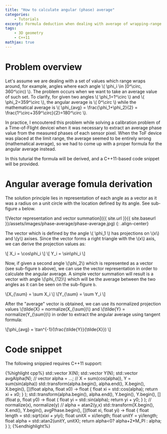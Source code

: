 ```yaml
---
title: "How to calculate angular (phase) average"
categories: 
    - Tutorials
excerpt: Formula deduction when dealing with average of wrapping-range values such as angles.
tags: 
    - 3D geometry
    - C++11
mathjax: true
---
```


# Problem overview

Let's assume we are dealing with a set of values which range wraps around, for example, angles where each angle \\( \phi_i \in [0^\circ, 360^\circ) \\). The problem occurs when we want to take an average value of such set. To clarify, for given two angles \\( \phi_1=1^\circ \\) and \\( \phi_2=359^\circ \\), the angular average is \\( 0^\circ \\) while the mathematical average is \\( \phi_{avg} = \frac{\phi_1+\phi_2}{2} = \frac{1^\circ+359^\circ}{2}=180^\circ \\).

In practice, I encoutered this problem while solving a calibration problem of a Time-of-Flight devicei when it was necessary to extract an average phase value from the measured phases of each sensor pixel. When the ToF device was placed at the limit range, the average seemed to be entirely wrong (mathematical average), so we had to come up with a proper formula for the angular average instead. 

In this tuturial the formula will be derived, and a C++11-based code snippet will be provided.

# Angular average fomula derivation

The solution principle lies in representation of each angle as a vector as it was a radius on a unit circle with the location defined by its angle. See sub-figure `a` below. 

![Vector representation and vector summation]({{ site.url }}{{ site.baseurl }}/assets/images/phase-average/phase-average.jpg)
{: .align-center}

The vector which is defined by the angle \\( \phi_1 \\) has projections on \\(x\\) and \\(y\\) axises. Since the vector forms a right triangle with the \\(x\\) axis, we can derive the projection values as:

\\[ X_i = \cos\phi_i \\]
\\[ Y_i = \sin\phi_i \\]

Now, if given a second angle \\(\phi_2\\) which is represented as a vector (see sub-figure `b` above), we can use the vector representation in order to calculate the angular average. A simple vector summation will result is a vector with angle \\(\phi_{12}\\) which will be the average between the two angles as it can be seen on the sub-figure `b`.

\\[X_{\sum} = \sum X_i \\]
\\[Y_{\sum} = \sum Y_i \\]

After the "average" vector is obtained, we can use its normalized projection values \\(\tilde{X} = normalize(X_{\sum})\\) and \\(\tilde{Y} = normalize(Y_{\sum})\\) in order to extract the angular average using tangent formula:

\\[\phi_{avg} = \tan^{-1}(\frac{\tilde{Y}}{\tilde{X}}) \\] 

# Code snippet

The following snippied requires C++11 support:

{%highlight cpp%}
std::vector<float> X(N);
std::vector<float> Y(N);
std::vector<float> avgAlpha(N);
// vector<float> alpha = ...;
// X = sum(cos(alpha)), Y = sum(sin(alpha))
std::transform(alpha.begin(), alpha.end(), X.begin(), X.begin(),
    [](float alpha, float x0) -> float 
    {
        float xi = std::cos(alpha);
        return xi + x0; 
    } );
std::transform(alpha.begin(), alpha.end(), Y.begin(), Y.begin(),
    [](float p, float y0) -> float 
    {
        float yi = std::sin(alpha);
        return yi + y0; 
    } );
// normalize(x), normalize(y)
// alpha = atan2(y,x)
std::transform(X.begin(), X.end(), Y.begin(), avgPhase.begin(),
    [](float xi, float yi) -> float 
    {
        float length = std::sqrt(xi*xi + yi*yi);
        float unitX = xi/length;
        float unitY = yi/length;
        float alpha = std::atan2(unitY, unitX);
        return alpha<0? alpha+2*M_PI : alpha;
    } );
{%endhighlight%}
